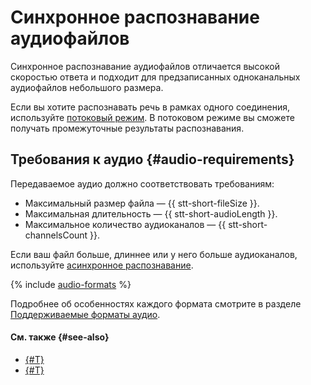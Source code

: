 # Синхронное распознавание аудиофайлов

Синхронное распознавание аудиофайлов отличается высокой скоростью ответа и подходит для предзаписанных одноканальных аудиофайлов небольшого размера.

Если вы хотите распознавать речь в рамках одного соединения, используйте [потоковый режим](streaming.md). В потоковом режиме вы сможете получать промежуточные результаты распознавания.

## Требования к аудио {#audio-requirements}

Передаваемое аудио должно соответствовать требованиям:

* Максимальный размер файла — {{ stt-short-fileSize }}.
* Максимальная длительность — {{ stt-short-audioLength }}.
* Максимальное количество аудиоканалов — {{ stt-short-channelsCount }}.

Если ваш файл больше, длиннее или у него больше аудиоканалов, используйте [асинхронное распознавание](transcribation.md).

{% include [audio-formats](../../_includes/speechkit/audio-formats.md) %}

Подробнее об особенностях каждого формата смотрите в разделе [Поддерживаемые форматы аудио](../../speechkit/formats.md).

#### См. также {#see-also}

* [{#T}](api/request-api.md)
* [{#T}](api/request-examples.md)